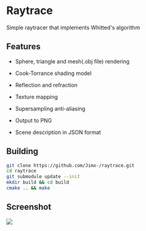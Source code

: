# Raytrace

Simple raytracer that implements Whitted's algorithm



## Features

* Sphere, triangle and mesh(.obj file) rendering

* Cook-Torrance shading model

* Reflection and refraction

* Texture mapping

* Supersampling anti-aliasing

* Output to PNG

* Scene description in JSON format



## Building

```sh
git clone https://github.com/Jimx-/raytrace.git
cd raytrace
git submodule update --init
mkdir build && cd build
cmake .. && make
```

## Screenshot

![](https://preview.ibb.co/bUekkJ/supersamples.png)
